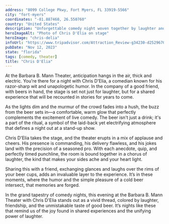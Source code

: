 ```yaml
---
address: "8099 College Pkwy, Fort Myers, FL 33919-5566"
city: "fort-myers"
coordinates: "-81.887460, 26.550760"
country: "United States"
description: "Unforgettable comedy night woven together by laughter and lasting memories"
heroImageAlt: "Photo of Chris D'Elia on stage"
heroImage: "chris-delia"
infoUrl: "https://www.tripadvisor.com/Attraction_Review-g34230-d2529670-Reviews-Barbara_B_Mann_Performing_Arts_Hall-Fort_Myers_Florida.html"
pubDate: "Nov 12, 2023"
state: "florida"
tags: [comedy, theater]
title: "Chris D'Elia"
---
```


At the Barbara B. Mann Theater, anticipation hangs in the air, thick and electric. You're there for a night with Chris D'Elia, a comedian known for his razor-sharp wit and unapologetic humor. In the company of a good friend, with beers in hand, the stage is set not just for laughter, but for a shared experience that will be recounted in stories for years to come.

As the lights dim and the murmur of the crowd fades into a hush, the buzz from the beer sets in—a comfortable, warm glow that perfectly complements the excitement of live comedy. The beer isn't just a drink; it's a part of the ritual, a symbol of the laid-back yet electrifying atmosphere that defines a night out at a stand-up show.

Chris D'Elia takes the stage, and the theater erupts in a mix of applause and cheers. His presence is commanding, his delivery flawless, and his jokes land with the precision of a seasoned pro. With each anecdote, quip, and perfectly timed punchline, the room is bound together in a chorus of laughter, the kind that makes your sides ache and your heart light.

Sharing this with a friend, exchanging glances and laughs over the rims of your beer cups, adds an invaluable layer to the experience. It’s in these moments, where the humor and the simple pleasure of a cold beer intersect, that memories are forged.

In the grand tapestry of comedy nights, this evening at the Barbara B. Mann Theater with Chris D'Elia stands out as a vivid thread, colored by laughter, friendship, and the unmistakable taste of good beer. It’s nights like these that remind us of the joy found in shared experiences and the unifying power of laughter.
